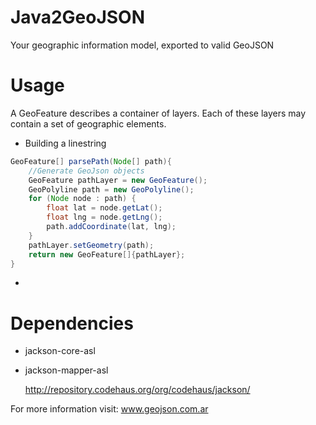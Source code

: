 Java2GeoJSON
============
Your geographic information model, exported to valid GeoJSON

Usage
==========
A GeoFeature describes a container of layers. Each of these layers may contain a set of geographic elements.

* Building a linestring
```java
GeoFeature[] parsePath(Node[] path){
	//Generate GeoJson objects
	GeoFeature pathLayer = new GeoFeature();
	GeoPolyline path = new GeoPolyline();		
	for (Node node : path) {						
		float lat = node.getLat();
		float lng = node.getLng();
		path.addCoordinate(lat, lng);									
	}
	pathLayer.setGeometry(path);
	return new GeoFeature[]{pathLayer};
}
```

*
Dependencies
==========

* jackson-core-asl
* jackson-mapper-asl
  
  http://repository.codehaus.org/org/codehaus/jackson/

For more information visit: www.geojson.com.ar

